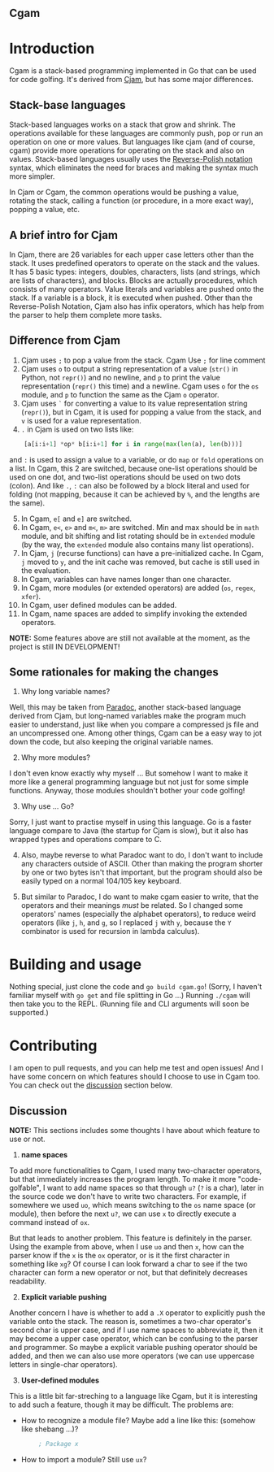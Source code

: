 Cgam
----

# Introduction

Cgam is a stack-based programming implemented in Go that can be used for code golfing. It's derived from [Cjam](https://sourceforge.net/projects/cjam/), but has some major differences.

## Stack-base languages

Stack-based languages works on a stack that grow and shrink. The operations available for these languages are commonly push, pop or run an operation on one or more values. But languages like cjam (and of course, cgam) provide more operations for operating on the stack and also on values. Stack-based languages usually uses the [Reverse-Polish notation](https://en.wikipedia.org/wiki/Reverse_Polish_notation) syntax, which eliminates the need for braces and making the syntax much more simpler.

In Cjam or Cgam, the common operations would be pushing a value, rotating the stack, calling a function (or procedure, in a more exact way), popping a value, etc.

## A brief intro for Cjam

In Cjam, there are 26 variables for each upper case letters other than the stack. It uses predefined operators to operate on the stack and the values. It has 5 basic types: integers, doubles, characters, lists (and strings, which are lists of characters), and blocks. Blocks are actually procedures, which consists of many operators. Value literals and variables are pushed onto the stack. If a variable is a block, it is executed when pushed. Other than the Reverse-Polish Notation, Cjam also has infix operators, which has help from the parser to help them complete more tasks.

## Difference from Cjam
1. Cjam uses `;` to pop a value from the stack. Cgam Use `;` for line comment
2. Cjam uses `o` to output a string representation of a value (`str()` in Python, not `repr()`) and no newline, and `p` to print the value representation (`repr()` this time) and a newline. Cgam uses `o` for the `os` module, and `p` to function the same as the Cjam `o` operator.
3. Cjam uses <code>&#96;</code> for converting a value to its value representation string (`repr()`), but in Cgam, it is used for popping a value from the stack, and `v` is used for a value representation.
4. `.` in Cjam is used on two lists like:
```python
    [a[i:i+1] *op* b[i:i+1] for i in range(max(len(a), len(b)))]
```
and `:` is used to assign a value to a variable, or do `map` or `fold` operations on a list.
In Cgam, this 2 are switched, because one-list operations should be used on one dot, and two-list operations should be used on two dots (colon). And like `.`, `:` can also be followed by a block literal and used for folding (not mapping, because it can be achieved by `%`, and the lengths are the same).

5. In Cgam, `e[` and `e]` are switched.
6. In Cgam, `e<`, `e>` and `m<`, `m>` are switched. Min and max should be in `math` module, and bit shifting and list rotating should be in `extended` module (by the way, the `extended` module also contains many list operations).
7. In Cjam, `j` (recurse functions) can have a pre-initialized cache. In Cgam, `j` moved to `y`, and the init cache was removed, but cache is still used in the evaluation.
8. In Cgam, variables can have names longer than one character.
9. In Cgam, more modules (or extended operators) are added (`os`, `regex`, `xfer`).
10. In Cgam, user defined modules can be added.
11. In Cgam, name spaces are added to simplify invoking the extended operators.

**NOTE:** Some features above are still not available at the moment, as the project is still IN DEVELOPMENT!

## Some rationales for making the changes
1. Why long variable names?

Well, this may be taken from [Paradoc](https://github.com/betaveros/paradoc/), another stack-based language derived from Cjam, but long-named variables make the program much easier to understand, just like when you compare a compressed js file and an uncompressed one. Among other things, Cgam can be a easy way to jot down the code, but also keeping the original variable names.

2. Why more modules?

I don't even know exactly why myself ... But somehow I want to make it more like a general programming language but not just for some simple functions. Anyway, those modules shouldn't bother your code golfing!

3. Why use ... Go?

Sorry, I just want to practise myself in using this language. Go is a faster language compare to Java (the startup for Cjam is slow), but it also has wrapped types and operations compare to C.

4. Also, maybe reverse to what Paradoc want to do, I don't want to include any characters outside of ASCII. Other than making the program shorter by one or two bytes isn't that important, but the program should also be easily typed on a normal 104/105 key keyboard.

5. But similar to Paradoc, I do want to make cgam easier to write, that the operators and their meanings *must* be related. So I changed some operators' names (especially the alphabet operators), to reduce weird operators (like `j`, `h`, and `g`, so I replaced `j` with `y`, because the `Y` combinator is used for recursion in lambda calculus).

# Building and usage

Nothing special, just clone the code and `go build cgam.go`! (Sorry, I haven't familiar myself with `go get` and file splitting in Go ...) Running `./cgam` will then take you to the REPL. (Running file and CLI arguments will soon be supported.)

# Contributing

I am open to pull requests, and you can help me test and open issues! And I have some concern on which features should I choose to use in Cgam too. You can check out the [discussion](#discussion) section below.

## Discussion

**NOTE:** This sections includes some thoughts I have about which feature to use or not.

1. **name spaces**

To add more functionalities to Cgam, I used many two-character operators, but that immediately increases the program length. To make it more "code-golfable", I want to add name spaces so that through `u?` (`?` is a char), later in the source code we don't have to write two characters. For example, if somewhere we used `uo`, which means switching to the `os` name space (or module), then before the next `u?`, we can use `x` to directly execute a command instead of `ox`.

But that leads to another problem. This feature is definitely in the parser. Using the example from above, when I use `uo` and then `x`, how can the parser know if the `x` is the `ox` operator, or is it the first character in something like `xg`? Of course I can look forward a char to see if the two character can form a new operator or not, but that definitely decreases readability.

2. **Explicit variable pushing**

Another concern I have is whether to add a `.X` operator to explicitly push the variable onto the stack. The reason is, sometimes a two-char operator's second char is upper case, and if I use name spaces to abbreviate it, then it may become a upper case operator, which can be confusing to the parser and programmer. So maybe a explicit variable pushing operator should be added, and then we can also use more operators (we can use uppercase letters in single-char operators).

3. **User-defined modules**

This is a little bit far-streching to a language like Cgam, but it is interesting to add such a feature, though it may be difficult. The problems are:

- How to recognize a module file? Maybe add a line like this: (somehow like shebang ...)?
```lisp
        ; Package x
```
- How to import a module? Still use `ux`?
